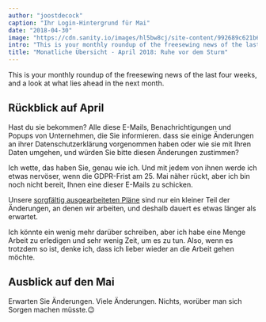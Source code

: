 ```yaml
---
author: "joostdecock"
caption: "Ihr Login-Hintergrund für Mai"
date: "2018-04-30"
image: "https://cdn.sanity.io/images/hl5bw8cj/site-content/992689c621b6b83a80706620ae5cd92262dcf4bd-1920x1273.jpg"
intro: "This is your monthly roundup of the freesewing news of the last four weeks, and a look at what lies ahead in the next month."
title: "Monatliche Übersicht - April 2018: Ruhe vor dem Sturm"
---
```



This is your monthly roundup of the freesewing news of the last four weeks, and a look at what lies ahead in the next month.

## Rückblick auf April

Hast du sie bekommen? Alle diese E-Mails, Benachrichtigungen und Popups von Unternehmen, die Sie informieren. dass sie einige Änderungen an ihrer Datenschutzerklärung vorgenommen haben oder wie sie mit Ihren Daten umgehen, und würden Sie bitte diesen Änderungen zustimmen?

Ich wette, das haben Sie, genau wie ich. Und mit jedem von ihnen werde ich etwas nervöser, wenn die GDPR-Frist am 25. Mai näher rückt, aber ich bin noch nicht bereit, Ihnen eine dieser E-Mails zu schicken.

Unsere [sorgfältig ausgearbeiteten Pläne](/blog/gdpr-plan/) sind nur ein kleiner Teil der Änderungen, an denen wir arbeiten, und deshalb dauert es etwas länger als erwartet.

Ich könnte ein wenig mehr darüber schreiben, aber ich habe eine Menge Arbeit zu erledigen und sehr wenig Zeit, um es zu tun. Also, wenn es trotzdem so ist, denke ich, dass ich lieber wieder an die Arbeit gehen möchte.

## Ausblick auf den Mai

Erwarten Sie Änderungen. Viele Änderungen. Nichts, worüber man sich Sorgen machen müsste.😉


